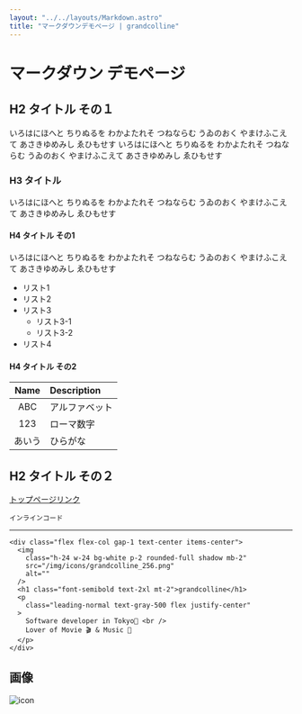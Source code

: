 ```yaml
---
layout: "../../layouts/Markdown.astro"
title: "マークダウンデモページ | grandcolline"
---
```


# マークダウン デモページ

## H2 タイトル その１

いろはにほへと ちりぬるを わかよたれそ つねならむ うゐのおく やまけふこえて あさきゆめみし ゑひもせす
いろはにほへと ちりぬるを わかよたれそ つねならむ うゐのおく やまけふこえて あさきゆめみし ゑひもせす

### H3 タイトル

いろはにほへと ちりぬるを わかよたれそ つねならむ うゐのおく やまけふこえて あさきゆめみし ゑひもせす

#### H4 タイトル その1

いろはにほへと ちりぬるを わかよたれそ つねならむ うゐのおく やまけふこえて あさきゆめみし ゑひもせす

- リスト1
- リスト2
- リスト3
  - リスト3-1
  - リスト3-2
- リスト4

#### H4 タイトル その2

|  Name  | Description    |
| :----: | :------------- |
|  ABC   | アルファベット |
|  123   | ローマ数字     |
| あいう | ひらがな       |

## H2 タイトル その２


[トップページリンク](/)

`インラインコード`

---

```
<div class="flex flex-col gap-1 text-center items-center">
  <img
    class="h-24 w-24 bg-white p-2 rounded-full shadow mb-2"
    src="/img/icons/grandcolline_256.png"
    alt=""
  />
  <h1 class="font-semibold text-2xl mt-2">grandcolline</h1>
  <p
    class="leading-normal text-gray-500 flex justify-center"
  >
    Software developer in Tokyo🗼 <br />
    Lover of Movie 🎬 & Music 🎸
  </p>
</div>
```

## 画像

![icon](/img/icons/grandcolline_256.png)
